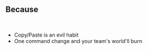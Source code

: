 
## Because

<br/>
<span class="block">
<ul>
    <li>Copy/Paste is an evil habit</li>
    <li>One command change and your team's world'll burn</li> 
</ul>
</span>
